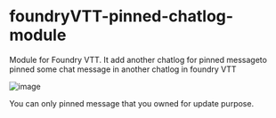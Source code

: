 # foundryVTT-pinned-chatlog-module
Module for Foundry VTT. It add another chatlog for pinned messageto pinned some chat message in another chatlog in foundry VTT

![image](https://user-images.githubusercontent.com/18675690/176022808-fddf162a-aa87-4231-92a4-67145a842b4d.png)




You can only pinned message that you owned for update purpose.
